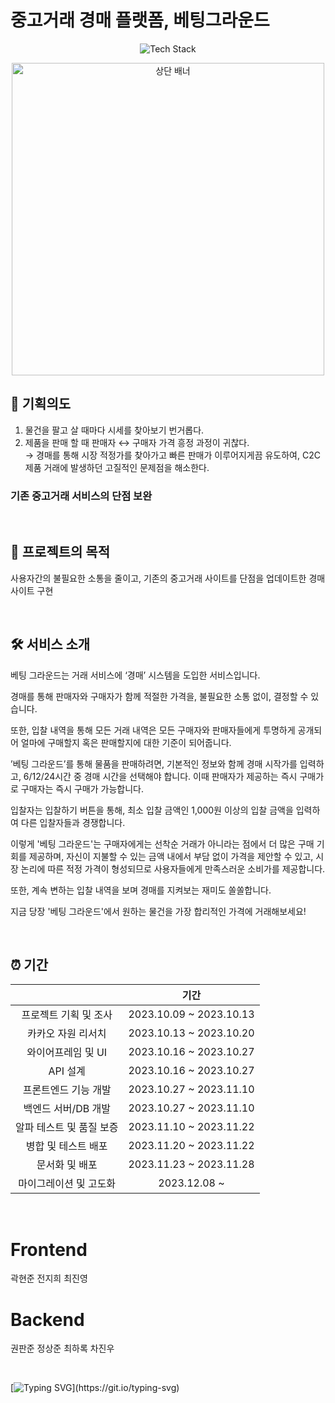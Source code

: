 <!-- ![header](https://capsule-render.vercel.app/api?type=waving&color=0:284377,50:7e93ba,100:1b2f55&height=200&section=header&text=Betting%20Ground&fontSize=75&animation=fadeIn&fontAlignY=35&fontColor=ffffff)

![Static Badge](https://img.shields.io/badge/React-61DAFB?style=for-the-badge&logo=React&logoColor=ffffff)
![Static Badge](https://img.shields.io/badge/JavaScript-F7DF1E?style=for-the-badge&logo=javascript&logoColor=ffffff)
![Static Badge](https://img.shields.io/badge/Tailwind%20CSS-06B6D4?style=for-the-badge&logo=Tailwind%20CSS&logoColor=ffffff)
![Static Badge](https://img.shields.io/badge/Vite-BB32FE?style=for-the-badge&logo=vite&logoColor=ffffff)

![Static Badge](https://img.shields.io/badge/Java-ED8B00?style=for-the-badge&logo=openjdk&logoColor=ffffff)
![Static Badge](https://img.shields.io/badge/Spring-6DB33F?style=for-the-badge&logo=Spring&logoColor=ffffff)
![Static Badge](https://img.shields.io/badge/MySQL-4479A1?style=for-the-badge&logo=MySQL&logoColor=ffffff)

![Static Badge](https://img.shields.io/badge/Axios-5A29E4?style=for-the-badge&logo=Axios&logoColor=ffffff)
![Static Badge](https://img.shields.io/badge/Figma-F24E1E?style=for-the-badge&logo=Fingma&logoColor=ffffff)
![Static Badge](https://img.shields.io/badge/Git-F05032?style=for-the-badge&logo=git&logoColor=ffffff)
![Static Badge](https://img.shields.io/badge/GitHub-181717?style=for-the-badge&logo=GitHub&logoColor=ffffff)
-->

# 중고거래 경매 플랫폼, 베팅그라운드

<p align="center">
  <img src="https://github.com/invisible-hands/.github/assets/47032054/8bb53f64-f4a4-427f-8de7-f788c1c55c60" alt="Tech Stack" />
</p>

<p align="center">
  <img width="500" alt="상단 배너" src="https://github.com/invisible-hands/.github/assets/47032054/199ea749-084f-473d-aec2-c8549840716b">  
</p>

## 🌟 기획의도
1. 물건을 팔고 살 때마다 시세를 찾아보기 번거롭다.  
2. 제품을 판매 할 때 판매자 ↔ 구매자 가격 흥정 과정이 귀찮다.  
→ 경매를 통해 시장 적정가를 찾아가고 빠른 판매가 이루어지게끔 유도하여, C2C 제품 거래에 발생하던 고질적인 문제점을 해소한다.
### **기존 중고거래 서비스의 단점 보완**

</br>

## 🎯 프로젝트의 목적
사용자간의 불필요한 소통을 줄이고, 기존의 중고거래 사이트를 단점을 업데이트한 경매 사이트 구현

</br>

## 🛠️ 서비스 소개 
베팅 그라운드는 거래 서비스에 ‘경매’ 시스템을 도입한 서비스입니다.

경매를 통해 판매자와 구매자가 함께 적절한 가격을, 불필요한 소통 없이, 결정할 수 있습니다.

또한, 입찰 내역을 통해 모든 거래 내역은 모든 구매자와 판매자들에게 투명하게 공개되어 얼마에 구매할지 혹은 판매할지에 대한 기준이 되어줍니다.

’베팅 그라운드’를 통해 물품을 판매하려면, 기본적인 정보와 함께 경매 시작가를 입력하고, 6/12/24시간 중 경매 시간을 선택해야 합니다. 
이때 판매자가 제공하는 즉시 구매가로 구매자는 즉시 구매가 가능합니다.

입찰자는 입찰하기 버튼을 통해, 최소 입찰 금액인 1,000원 이상의 입찰 금액을 입력하여 다른 입찰자들과 경쟁합니다.

이렇게 '베팅 그라운드'는 구매자에게는 선착순 거래가 아니라는 점에서 더 많은 구매 기회를 제공하며, 자신이 지불할 수 있는 금액 내에서 부담 없이 가격을 제안할 수 있고, 시장 논리에 따른 적정 가격이 형성되므로 사용자들에게 만족스러운 소비가를 제공합니다.

또한, 계속 변하는 입찰 내역을 보며 경매를 지켜보는 재미도 쏠쏠합니다.

지금 당장 '베팅 그라운드'에서 원하는 물건을 가장 합리적인 가격에 거래해보세요!


</br>

## ⏰ 기간
|        |  기간 |
|:----------:|:----------:|
|    프로젝트 기획 및 조사    |  2023.10.09 ~ 2023.10.13 |
| 카카오 자원 리서치 |  2023.10.13 ~ 2023.10.20  | 
| 와이어프레임 및 UI |  2023.10.16 ~ 2023.10.27  |
| API 설계 |  2023.10.16 ~ 2023.10.27  |
| 프론트엔드 기능 개발 |  2023.10.27 ~ 2023.11.10  |
| 백엔드 서버/DB 개발 |  2023.10.27 ~ 2023.11.10  |
| 알파 테스트 및 품질 보증|  2023.11.10 ~ 2023.11.22  |
| 병합 및 테스트 배포 |  2023.11.20 ~ 2023.11.22  |
| 문서화 및 배포 |  2023.11.23 ~ 2023.11.28  |
| 마이그레이션 및 고도화 |  2023.12.08 ~ |

</br>


<p align="center">

<h1>Frontend</h1>
곽현준
전지희
최진영

<h1>Backend</h1>
권판준  
정상준  
최하록
차진우
</p>

</br>

[![Typing SVG](https://readme-typing-svg.demolab.com?font=Ubuntu&size=50&duration=1500&pause=2000&color=303336&vCenter=true&width=720&height=100&lines=Done+is+better+than+perfect!)](https://git.io/typing-svg)
